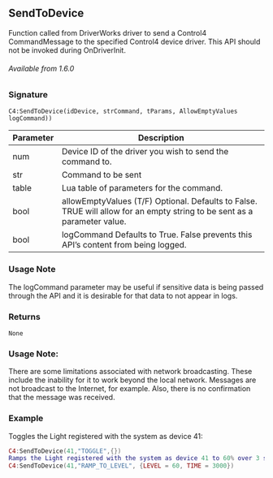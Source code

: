 ## SendToDevice

Function called from DriverWorks driver to send a Control4 CommandMessage to the specified Control4 device driver. This API should not be invoked during OnDriverInit.

###### Available from 1.6.0


### Signature

`C4:SendToDevice(idDevice, strCommand, tParams, AllowEmptyValues logCommand))`


| Parameter | Description |
| --- | --- |
| num | Device ID of the driver you wish to send the command to. |
| str | Command to be sent |
| table | Lua table of parameters for the command. |
| bool | allowEmptyValues (T/F) Optional. Defaults to False. TRUE will allow for an empty string to be sent as a parameter value.  | 
| bool | logCommand Defaults to True.  False prevents this API’s content from being logged. |

### Usage Note
The logCommand parameter may be useful if sensitive data is being passed through the API and it is desirable for that data to not appear in logs.


### Returns

`None`


### Usage Note:
There are some limitations associated with network broadcasting. These include the inability for it to work beyond the local network. Messages are not broadcast to the Internet, for example. Also, there is no confirmation that the message was received.


### Example

Toggles the Light registered with the system as device 41:

```lua
C4:SendToDevice(41,"TOGGLE",{})
Ramps the Light registered with the system as device 41 to 60% over 3 seconds:
C4:SendToDevice(41,"RAMP_TO_LEVEL", {LEVEL = 60, TIME = 3000})
```